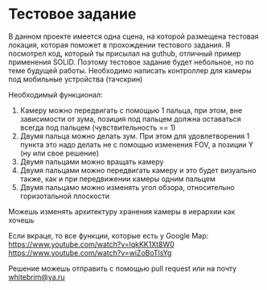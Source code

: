 # Тестовое задание
В данном проекте имеется одна сцена, на которой размещена тестовая локация, которая поможет в прохождении тестового задания.
Я посмотрел код, который ты присылал на guthub, отличный пример применения SOLID. Поэтому тестовое задание будет небольное, но по теме будущей работы.
Необходимо написать контроллер для камеры под мобильные устройства (тачскрин)

Необходимый функционал:
1. Камеру можно передвигать с помощью 1 пальца, при этом, вне зависимости от зума, позиция под пальцем должна оставаться всегда под пальцем (чувствительность == 1)
2. Двумя пальца можно делать зум. При этом для удовлетворения 1 пункта это надо делать не с помощью изменения FOV, а позиции Y (ну или свое решение)
3. Двумя пальцами можно вращать камеру
4. Двумя пальцами можно передвигать камеру и это будет визуально также, как и при передвижении камеры одним пальцем
5. Двумя пальцамо можно изменять угол обзора, относительно горизотальной плоскости

Можешь изменять архитектуру хранения камеры в иерархии как хочешь

Если вкраце, то все функции, которые есть у Google Map:
https://www.youtube.com/watch?v=lqkKK1Xt8W0
https://www.youtube.com/watch?v=wiZoBoTlsYg

Решение можешь отправить с помощью pull request или на почту whitebrim@ya.ru